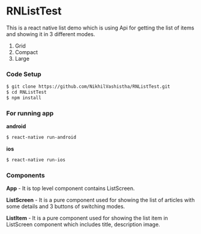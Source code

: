 # RNListTest

This is a react native list demo which is using Api for getting the list of items and showing it in 3 different modes.
1. Grid
2. Compact
3. Large

### Code Setup

```sh
$ git clone https://github.com/NikhilVashistha/RNListTest.git
$ cd RNListTest
$ npm install
```

### For running app

**android**

```sh
$ react-native run-android
```

**ios**

```sh
$ react-native run-ios
```

### Components

**App** - It is top level component contains ListScreen.

**ListScreen** - It is a pure component used for showing the list of articles with some details and 3 buttons of switching modes.

**ListItem** - It is a pure component used for showing the list item in ListScreen component which includes title, description image.
